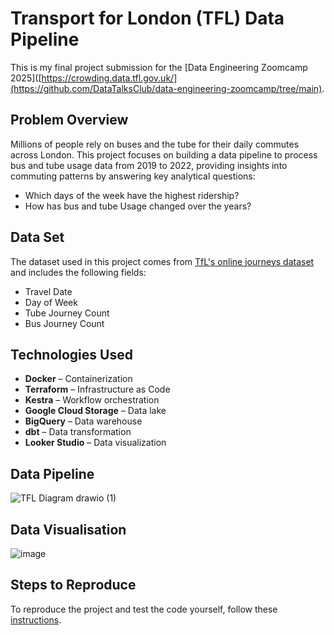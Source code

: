 

# Transport for London (TFL) Data Pipeline

This is my final project submission for the [Data Engineering Zoomcamp 2025]([https://crowding.data.tfl.gov.uk/](https://github.com/DataTalksClub/data-engineering-zoomcamp/tree/main).  

## Problem Overview
Millions of people rely on buses and the tube for their daily commutes across London. This project focuses on building a data pipeline to process bus and tube usage data from 2019 to 2022, providing insights into commuting patterns by answering key analytical questions:
- Which days of the week have the highest ridership?  
- How has bus and tube Usage changed over the years?
## Data Set  
The dataset used in this project comes from [TfL's online journeys dataset](https://crowding.data.tfl.gov.uk/) and includes the following fields: 

- Travel Date  
- Day of Week
- Tube Journey Count 
- Bus Journey Count

## Technologies Used   
- **Docker** – Containerization  
- **Terraform** – Infrastructure as Code  
- **Kestra** – Workflow orchestration  
- **Google Cloud Storage** – Data lake  
- **BigQuery** – Data warehouse  
- **dbt** – Data transformation  
- **Looker Studio** – Data visualization  

## Data Pipeline

![TFL Diagram drawio (1)](https://github.com/user-attachments/assets/0d53d43e-7544-4785-9ddf-b06b050fc74e)

## Data Visualisation

![image](https://github.com/user-attachments/assets/c1a5bf63-1ed3-403d-bf53-5c855382d6fb)


## Steps to Reproduce 

To reproduce the project and test the code yourself, follow these [instructions](how-to-reproduce.md).

